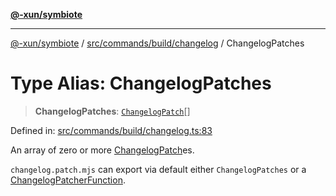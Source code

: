 [**@-xun/symbiote**](../../../../../README.md)

***

[@-xun/symbiote](../../../../../README.md) / [src/commands/build/changelog](../README.md) / ChangelogPatches

# Type Alias: ChangelogPatches

> **ChangelogPatches**: [`ChangelogPatch`](ChangelogPatch.md)[]

Defined in: [src/commands/build/changelog.ts:83](https://github.com/Xunnamius/symbiote/blob/b0f6e46275dcd7f80ceb92f05b1e0795869afaf6/src/commands/build/changelog.ts#L83)

An array of zero or more [ChangelogPatch](ChangelogPatch.md)es.

`changelog.patch.mjs` can export via default either `ChangelogPatches` or a
[ChangelogPatcherFunction](ChangelogPatcherFunction.md).
